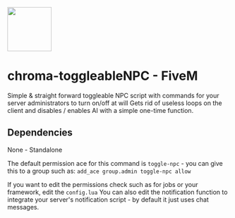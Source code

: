 <img src="https://github.com/Gravxd/fivem-enginesound-menu/assets/75702884/95a09e7e-d8aa-4955-ae0a-ae1ce6a639d4" width="100" height="100"><br>
# chroma-toggleableNPC - FiveM
Simple & straight forward toggleable NPC script with commands for your server administrators to turn on/off at will
Gets rid of useless loops on the client and disables / enables AI with a simple one-time function.

## Dependencies
None - Standalone

The default permission ace for this command is `toggle-npc` - you can give this to a group such as:
`add_ace group.admin toggle-npc allow`

If you want to edit the permissions check such as for jobs or your framework, edit the `config.lua`
You can also edit the notification function to integrate your server's notification script - by default it just uses chat messages.
